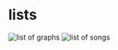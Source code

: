 # lists

![list of graphs](./images/list-o-graphs.jpg)
![list of songs](./images/list-o-songs.jpg)


